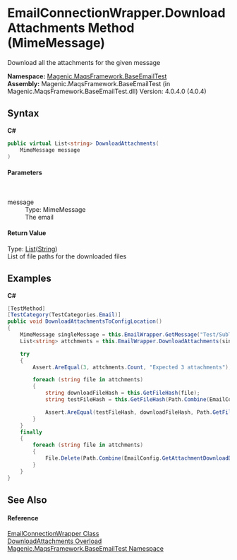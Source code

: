 # EmailConnectionWrapper.DownloadAttachments Method (MimeMessage)
 

Download all the attachments for the given message

**Namespace:**&nbsp;<a href="#/MAQS_4/Email_AUTOGENERATED/Magenic-MaqsFramework-BaseEmailTest_Namespace">Magenic.MaqsFramework.BaseEmailTest</a><br />**Assembly:**&nbsp;Magenic.MaqsFramework.BaseEmailTest (in Magenic.MaqsFramework.BaseEmailTest.dll) Version: 4.0.4.0 (4.0.4)

## Syntax

**C#**<br />
``` C#
public virtual List<string> DownloadAttachments(
	MimeMessage message
)
```


#### Parameters
&nbsp;<dl><dt>message</dt><dd>Type: MimeMessage<br />The email</dd></dl>

#### Return Value
Type: <a href="http://msdn2.microsoft.com/en-us/library/6sh2ey19" target="_blank">List</a>(<a href="http://msdn2.microsoft.com/en-us/library/s1wwdcbf" target="_blank">String</a>)<br />List of file paths for the downloaded files

## Examples

**C#**<br />
``` C#
[TestMethod]
[TestCategory(TestCategories.Email)]
public void DownloadAttachmentsToConfigLocation()
{
    MimeMessage singleMessage = this.EmailWrapper.GetMessage("Test/SubTest", "4");
    List<string> attchments = this.EmailWrapper.DownloadAttachments(singleMessage);

    try
    {
        Assert.AreEqual(3, attchments.Count, "Expected 3 attachments");

        foreach (string file in attchments)
        {
            string downloadFileHash = this.GetFileHash(file);
            string testFileHash = this.GetFileHash(Path.Combine(EmailConfig.GetAttachmentDownloadDirectory(), Path.GetFileName(file)));

            Assert.AreEqual(testFileHash, downloadFileHash, Path.GetFileName(file) + " test file and download file do not match");
        }
    }
    finally
    {
        foreach (string file in attchments)
        {
            File.Delete(Path.Combine(EmailConfig.GetAttachmentDownloadDirectory(), Path.GetFileName(file)));
        }
    }
}
```


## See Also


#### Reference
<a href="#/MAQS_4/Email_AUTOGENERATED/EmailConnectionWrapper_Class">EmailConnectionWrapper Class</a><br /><a href="#/MAQS_4/Email_AUTOGENERATED/EmailConnectionWrapper-DownloadAttachments_Method">DownloadAttachments Overload</a><br /><a href="#/MAQS_4/Email_AUTOGENERATED/Magenic-MaqsFramework-BaseEmailTest_Namespace">Magenic.MaqsFramework.BaseEmailTest Namespace</a><br />